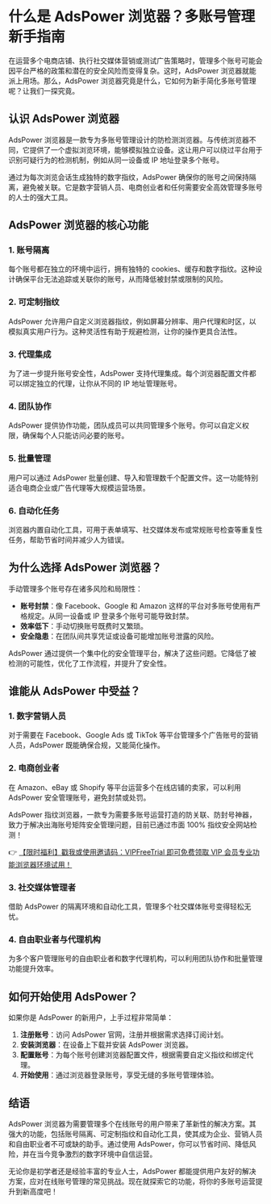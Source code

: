 # 什么是 AdsPower 浏览器？多账号管理新手指南

在运营多个电商店铺、执行社交媒体营销或测试广告策略时，管理多个账号可能会因平台严格的政策和潜在的安全风险而变得复杂。这时，AdsPower 浏览器就能派上用场。那么，AdsPower 浏览器究竟是什么，它如何为新手简化多账号管理呢？让我们一探究竟。

## 认识 AdsPower 浏览器

AdsPower 浏览器是一款专为多账号管理设计的防检测浏览器。与传统浏览器不同，它提供了一个虚拟浏览环境，能够模拟独立设备。这让用户可以绕过平台用于识别可疑行为的检测机制，例如从同一设备或 IP 地址登录多个账号。

通过为每次浏览会话生成独特的数字指纹，AdsPower 确保你的账号之间保持隔离，避免被关联。它是数字营销人员、电商创业者和任何需要安全高效管理多账号的人士的强大工具。

## AdsPower 浏览器的核心功能

### 1. 账号隔离

每个账号都在独立的环境中运行，拥有独特的 cookies、缓存和数字指纹。这种设计确保平台无法追踪或关联你的账号，从而降低被封禁或限制的风险。

### 2. 可定制指纹

AdsPower 允许用户自定义浏览器指纹，例如屏幕分辨率、用户代理和时区，以模拟真实用户行为。这种灵活性有助于规避检测，让你的操作更具合法性。

### 3. 代理集成

为了进一步提升账号安全性，AdsPower 支持代理集成。每个浏览器配置文件都可以绑定独立的代理，让你从不同的 IP 地址管理账号。

### 4. 团队协作

AdsPower 提供协作功能，团队成员可以共同管理多个账号。你可以自定义权限，确保每个人只能访问必要的账号。

### 5. 批量管理

用户可以通过 AdsPower 批量创建、导入和管理数千个配置文件。这一功能特别适合电商企业或广告代理等大规模运营场景。

### 6. 自动化任务

浏览器内置自动化工具，可用于表单填写、社交媒体发布或常规账号检查等重复性任务，帮助节省时间并减少人为错误。

## 为什么选择 AdsPower 浏览器？

手动管理多个账号存在诸多风险和局限性：

- **账号封禁**：像 Facebook、Google 和 Amazon 这样的平台对多账号使用有严格规定。从同一设备或 IP 登录多个账号可能导致封禁。
- **效率低下**：手动切换账号既费时又繁琐。
- **安全隐患**：在团队间共享凭证或设备可能增加账号泄露的风险。

AdsPower 通过提供一个集中化的安全管理平台，解决了这些问题。它降低了被检测的可能性，优化了工作流程，并提升了安全性。

## 谁能从 AdsPower 中受益？

### 1. 数字营销人员

对于需要在 Facebook、Google Ads 或 TikTok 等平台管理多个广告账号的营销人员，AdsPower 既能确保合规，又能简化操作。

### 2. 电商创业者

在 Amazon、eBay 或 Shopify 等平台运营多个在线店铺的卖家，可以利用 AdsPower 安全管理账号，避免封禁或处罚。

AdsPower 指纹浏览器，一款专为需要多账号运营打造的防关联、防封号神器，致力于解决出海账号矩阵安全管理问题，目前已通过市面 100% 指纹安全网站检测！

👉 [【限时福利】戳我或使用邀请码：VIPFreeTrial 即可免费领取 VIP 会员专业功能浏览器环境试用！](https://bit.ly/adspower_free)

### 3. 社交媒体管理者

借助 AdsPower 的隔离环境和自动化工具，管理多个社交媒体账号变得轻松无忧。

### 4. 自由职业者与代理机构

为多个客户管理账号的自由职业者和数字代理机构，可以利用团队协作和批量管理功能提升效率。

## 如何开始使用 AdsPower？

如果你是 AdsPower 的新用户，上手过程非常简单：

1. **注册账号**：访问 AdsPower 官网，注册并根据需求选择订阅计划。
2. **安装浏览器**：在设备上下载并安装 AdsPower 浏览器。
3. **配置账号**：为每个账号创建浏览器配置文件，根据需要自定义指纹和绑定代理。
4. **开始使用**：通过浏览器登录账号，享受无缝的多账号管理体验。

## 结语

AdsPower 浏览器为需要管理多个在线账号的用户带来了革新性的解决方案。其强大的功能，包括账号隔离、可定制指纹和自动化工具，使其成为企业、营销人员和自由职业者不可或缺的助手。通过使用 AdsPower，你可以节省时间、降低风险，并在当今竞争激烈的数字环境中自信运营。

无论你是初学者还是经验丰富的专业人士，AdsPower 都能提供用户友好的解决方案，应对在线账号管理的常见挑战。现在就探索它的功能，将你的多账号运营提升到新高度吧！